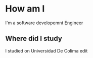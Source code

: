 # How am I
I'm a software developemnt Engineer
## Where did I study
I studied on Universidad De Colima
edit